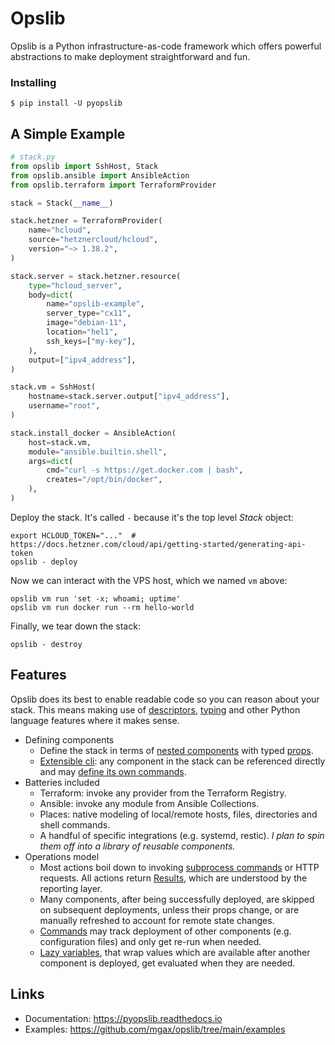 # Opslib

Opslib is a Python infrastructure-as-code framework which offers powerful abstractions to make deployment straightforward and fun.

### Installing

```shell
$ pip install -U pyopslib
```

## A Simple Example

```python
# stack.py
from opslib import SshHost, Stack
from opslib.ansible import AnsibleAction
from opslib.terraform import TerraformProvider

stack = Stack(__name__)

stack.hetzner = TerraformProvider(
    name="hcloud",
    source="hetznercloud/hcloud",
    version="~> 1.38.2",
)

stack.server = stack.hetzner.resource(
    type="hcloud_server",
    body=dict(
        name="opslib-example",
        server_type="cx11",
        image="debian-11",
        location="hel1",
        ssh_keys=["my-key"],
    ),
    output=["ipv4_address"],
)

stack.vm = SshHost(
    hostname=stack.server.output["ipv4_address"],
    username="root",
)

stack.install_docker = AnsibleAction(
    host=stack.vm,
    module="ansible.builtin.shell",
    args=dict(
        cmd="curl -s https://get.docker.com | bash",
        creates="/opt/bin/docker",
    ),
)
```

Deploy the stack. It's called `-` because it's the top level _Stack_ object:

```shell
export HCLOUD_TOKEN="..."  # https://docs.hetzner.com/cloud/api/getting-started/generating-api-token
opslib - deploy
```

Now we can interact with the VPS host, which we named `vm` above:

```shel
opslib vm run 'set -x; whoami; uptime'
opslib vm run docker run --rm hello-world
```

Finally, we tear down the stack:

```shell
opslib - destroy
```

## Features

Opslib does its best to enable readable code so you can reason about your stack. This means making use of [descriptors](https://docs.python.org/3/howto/descriptor.html), [typing](https://docs.python.org/3/library/typing.html) and other Python language features where it makes sense.

* Defining components
    * Define the stack in terms of [nested components](https://pyopslib.readthedocs.io/en/latest/components.html) with typed [props](https://pyopslib.readthedocs.io/en/latest/components.html#props).
    * [Extensible cli](https://pyopslib.readthedocs.io/en/latest/cli.html): any component in the stack can be referenced directly and may [define its own commands](https://pyopslib.readthedocs.io/en/latest/cli.html#defining-custom-commands).
* Batteries included
    * Terraform: invoke any provider from the Terraform Registry.
    * Ansible: invoke any module from Ansible Collections.
    * Places: native modeling of local/remote hosts, files, directories and shell commands.
    * A handful of specific integrations (e.g. systemd, restic). _I plan to spin them off into a library of reusable components._
* Operations model
    * Most actions boil down to invoking [subprocess commands](https://pyopslib.readthedocs.io/en/latest/api.html#opslib.local.run) or HTTP requests. All actions return [Results](https://pyopslib.readthedocs.io/en/latest/api.html#opslib.results.Result), which are understood by the reporting layer.
    * Many components, after being successfully deployed, are skipped on subsequent deployments, unless their props change, or are manually refreshed to account for remote state changes.
    * [Commands](https://pyopslib.readthedocs.io/en/latest/api.html#opslib.places.Command) may track deployment of other components (e.g. configuration files) and only get re-run when needed.
    * [Lazy variables](https://pyopslib.readthedocs.io/en/latest/components.html#lazy-values), that wrap values which are available after another component is deployed, get evaluated when they are needed.

## Links

* Documentation: https://pyopslib.readthedocs.io
* Examples: https://github.com/mgax/opslib/tree/main/examples
